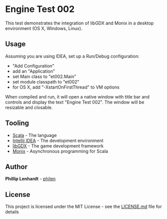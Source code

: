# Engine Test 002

This test demonstrates the integration of libGDX and Monix in a desktop environment (OS X, Windows, Linux).

## Usage

Assuming you are using IDEA, set up a Run/Debug configuration:

  * "Add Configuration"
  * add an "Application"
  * set Main class to "et002.Main"
  * set module classpath to "et002"
  * for OS X, add "-XstartOnFirstThread" to VM options

When compiled and run, it will open a native window with title bar and controls and display the text "Engine Test 002". The window will be resizable and closable.

## Tooling

* [Scala](https://www.scala-lang.org) - The language
* [Intellij IDEA](https://www.jetbrains.com/idea) - The development environment
* [libGDX](https://libgdx.badlogicgames.com) - The game development framework
* [Monix](https://monix.io) - Asynchronous programming for Scala 

## Author

**Phillip Lenhardt** - [philen](https://bitbucket.org/philen)

## License

This project is licensed under the MIT License - see the [LICENSE.md](LICENSE.md) file for details
